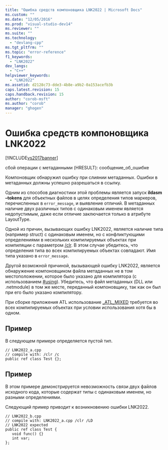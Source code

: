 ```yaml
---
title: "Ошибка средств компоновщика LNK2022 | Microsoft Docs"
ms.custom: ""
ms.date: "12/05/2016"
ms.prod: "visual-studio-dev14"
ms.reviewer: ""
ms.suite: ""
ms.technology: 
  - "devlang-cpp"
ms.tgt_pltfrm: ""
ms.topic: "error-reference"
f1_keywords: 
  - "LNK2022"
dev_langs: 
  - "C++"
helpviewer_keywords: 
  - "LNK2022"
ms.assetid: d2128c73-dde3-4b8e-a9b2-0a153acefb3b
caps.latest.revision: 15
caps.handback.revision: 15
author: "corob-msft"
ms.author: "corob"
manager: "ghogen"
---
```

# Ошибка средств компоновщика LNK2022
[!INCLUDE[vs2017banner](../../assembler/inline/includes/vs2017banner.md)]

сбой операции с метаданными \(HRESULT\): сообщение\_об\_ошибке  
  
 Компоновщик обнаружил ошибку при слиянии метаданных.  Ошибки в метаданных должны успешно разрешаться в ссылку.  
  
 Одним из способов диагностики этой проблемы является запуск **ildasm –tokens** для объектных файлов в целях определения типов маркеров, перечисленных в `error_message`, и выявление отличий.  В метаданных наличие двух различных типов с одинаковым именем является недопустимым, даже если отличие заключается только в атрибуте LayoutType.  
  
 Одной из причин, вызывающих ошибку LNK2022, является наличие типа \(например struct\) с одинаковым именем, но с конфликтующими определениями в нескольких компилируемых объектах при компиляции с параметром [\/clr](../../build/reference/clr-common-language-runtime-compilation.md).  В этом случае убедитесь, что определения типа во всех компилируемых объектах совпадают.  Имя типа указано в `error_message`.  
  
 Другой возможной причиной, вызывающей ошибку LNK2022, является обнаружение компоновщиком файла метаданных не в том местоположении, которое было указано для компилятора \(с использованием [\#using](../../preprocessor/hash-using-directive-cpp.md)\).  Убедитесь, что файл метаданных \(DLL или .netmodule\) в том же месте, переданный компоновщику, так как он был при его было указано компилятору.  
  
 При сборке приложения ATL использование [\_ATL\_MIXED](../Topic/_ATL_MIXED.md) требуется во всех компилируемых объектах при условии использования хотя бы в одном.  
  
## Пример  
 В следующем примере определяется пустой тип.  
  
```  
// LNK2022_a.cpp  
// compile with: /clr /c  
public ref class Test {};  
```  
  
## Пример  
 В этом примере демонстрируется невозможность связи двух файлов исходного кода, которые содержат типы с одинаковым именем, но разными определениями.  
  
 Следующий пример приводит к возникновению ошибки LNK2022.  
  
```  
// LNK2022_b.cpp  
// compile with: LNK2022_a.cpp /clr /LD   
// LNK2022 expected  
public ref class Test {  
   void func() {}  
   int var;  
};  
```